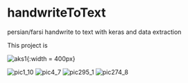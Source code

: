 # handwriteToText
persian/farsi handwrite to text with keras and data extraction

This project is 

![aks1](https://user-images.githubusercontent.com/47675705/134969377-0deccf78-6a9e-4e34-a32d-e1bdf0aac9d6.jpg){:width = 400px}



![pic1_10](https://user-images.githubusercontent.com/47675705/134947355-82918cca-3223-4371-9084-0952665bcb09.png)                    ![pic4_7](https://user-images.githubusercontent.com/47675705/134947407-c31aa19e-74f1-4f15-9f9f-55d25964c725.png)                   ![pic295_1](https://user-images.githubusercontent.com/47675705/134947605-9592e9f1-eba0-4a00-b00b-9105f575e691.png)                    ![pic274_8](https://user-images.githubusercontent.com/47675705/134952721-ea57c389-2c23-4372-b981-d394a6559da2.png)


